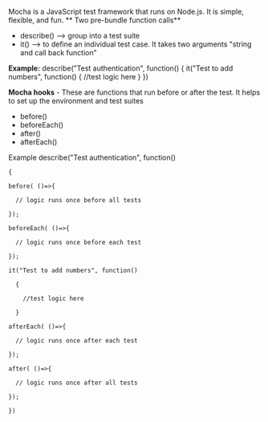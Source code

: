 Mocha is a JavaScript test framework that runs on Node.js. It is simple, flexible, and fun.
**
Two pre-bundle function calls**
  - describe() --> group into a test suite
  - it() --> to define an individual test case. It takes two arguments "string and call back function"

**Example:**
    describe("Test authentication", function()
    {
    it("Test to add numbers", function()
      {
        //test logic here
      }
    })

**Mocha hooks** - These are functions that run before or after the test. It helps to set up the environment and test suites
  - before()
  - beforeEach()
  - after()
  - afterEach()

Example
    describe("Test authentication", function()
    
    {
    
    before( ()=>{
    
      // logic runs once before all tests
      
    });
    
    beforeEach( ()=>{
    
      // logic runs once before each test
      
    });
    
    it("Test to add numbers", function()
    
      {
      
        //test logic here
        
      }
      
    afterEach( ()=>{
    
      // logic runs once after each test
      
    });
    
    after( ()=>{
    
      // logic runs once after all tests
      
    });
    
    })

